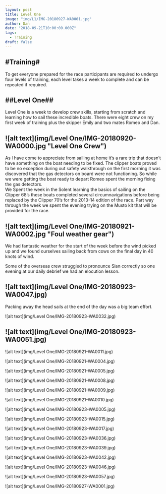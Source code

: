 ```yaml
---
layout: post
title: Level One
image: "img/L1/IMG-20180927-WA0001.jpg"
author: Dan
date: "2018-09-21T10:00:00.000Z"
tags:
  - Training
draft: false
---
```


#Training#
---

To get everyone prepared for the race participants are required to undergo four levels of training, each level takes a week to complete and can be repeated if required.

##Level One##
---

Level One is a week to develop crew skills, starting from scratch and learning how to sail these incredible boats. There were eight crew on my first week of training plus the skipper Emily and two mates Romeo and Dan.

![alt text](img/Level One/IMG-20180920-WA0000.jpg "Level One Crew")
---
As I have come to appreciate from sailing at home it’s a rare trip that doesn’t have something on the boat needing to be fixed. The clipper boats proved to be no exception during out safety walkthrough on the first morning it was discovered that the gas detectors on board were not functioning. So while we were getting the boat ready to depart Romeo spent the morning fixing the gas detectors.    
We Spent the week in the Solent learning the basics of sailing on the Clipper 68’s these boats completed several circumnavigations before being replaced by the Clipper 70’s for the 2013-14 edition of the race. 
Part way through the week we spent the evening trying on the Musto kit that will be provided for the race.

![alt text](img/Level One/IMG-20180921-WA0002.jpg "Foul weather gear")
---
We had fantastic weather for the start of the week before the wind picked up and we found ourselves sailing back from cows on the final day in 40 knots of wind.

Some of the overseas crew struggled to pronounce Sian correctly so one evening at our daily debrief we had an elocution lesson. 

![alt text](img/Level One/IMG-20180923-WA0047.jpg)
---

Packing away the head sails at the end of the day was a big team effort.

![alt text](img/Level One/IMG-20180923-WA0032.jpg)

![alt text](img/Level One/IMG-20180923-WA0051.jpg)
---

![alt text](img/Level One/IMG-20180921-WA0011.jpg)

![alt text](img/Level One/IMG-20180921-WA0004.jpg)

![alt text](img/Level One/IMG-20180921-WA0005.jpg)

![alt text](img/Level One/IMG-20180921-WA0008.jpg)

![alt text](img/Level One/IMG-20180921-WA0009.jpg)

![alt text](img/Level One/IMG-20180921-WA0010.jpg)

![alt text](img/Level One/IMG-20180923-WA0005.jpg)

![alt text](img/Level One/IMG-20180923-WA0015.jpg)

![alt text](img/Level One/IMG-20180923-WA0017.jpg)

![alt text](img/Level One/IMG-20180923-WA0036.jpg)

![alt text](img/Level One/IMG-20180923-WA0039.jpg)

![alt text](img/Level One/IMG-20180923-WA0042.jpg)

![alt text](img/Level One/IMG-20180923-WA0046.jpg)

![alt text](img/Level One/IMG-20180923-WA0057.jpg)

![alt text](img/Level One/IMG-20180927-WA0001.jpg)
